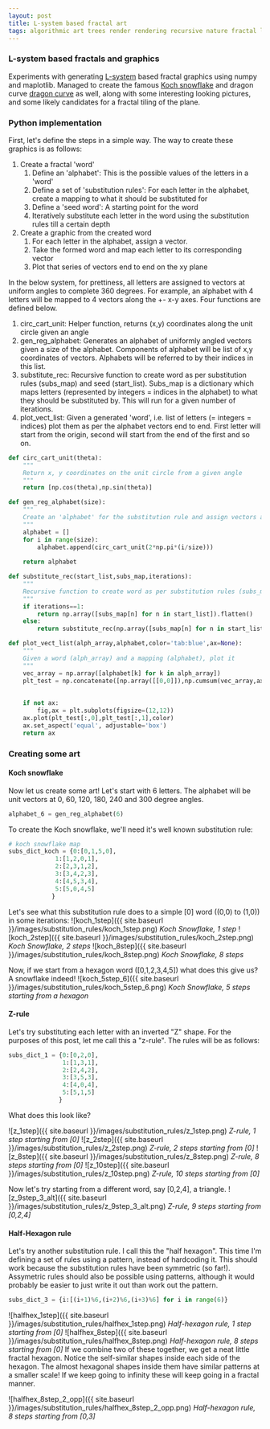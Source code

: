 ```yaml
---
layout: post
title: L-system based fractal art
tags: algorithmic art trees render rendering recursive nature fractal l-systems dragon curve koch snowflake substitution
---
```

### L-system based fractals and graphics
Experiments with generating [L-system](https://en.wikipedia.org/wiki/L-system) based fractal graphics using numpy and maplotlib. Managed to create the famous [Koch snowflake](https://en.wikipedia.org/wiki/Koch_snowflake) and dragon curve [dragon curve](https://www.youtube.com/watch?v=wCyC-K_PnRY) as well, along with some interesting looking pictures, and some likely candidates for a fractal tiling of the plane.

### Python implementation
First, let's define the steps in a simple way. The way to create these graphics is as follows:
1. Create a fractal 'word'
    1. Define an 'alphabet': This is the possible values of the letters in a 'word'
    2. Define a set of 'substitution rules': For each letter in the alphabet, create a mapping to what it should be substituted for
    3. Define a 'seed word': A starting point for the word
    4. Iteratively substitute each letter in the word using the substitution rules till a certain depth
2. Create a graphic from the created word
    1. For each letter in the alphabet, assign a vector. 
    2. Take the formed word and map each letter to its corresponding vector
    3. Plot that series of vectors end to end on the xy plane
    
In the below system, for prettiness, all letters are assigned to vectors at uniform angles to complete 360 degrees. For example, an alphabet with 4 letters will be mapped to 4 vectors along the +- x-y axes. Four functions are defined below.
1. circ_cart_unit: Helper function, returns (x,y) coordinates along the unit circle given an angle
2. gen_reg_alphabet: Generates an alphabet of uniformly angled vectors given a size of the alphabet. Components of alphabet will be list of x,y coordinates of vectors. Alphabets will be referred to by their indices in this list.
3. substitute_rec: Recursive function to create word as per substitution rules (subs_map) and seed (start_list). Subs_map is a dictionary which maps letters (represented by integers = indices in the alphabet) to what they should be substituted by. This will run for a given number of iterations.
4. plot_vect_list: Given a generated 'word', i.e. list of letters (= integers = indices) plot them as per the alphabet vectors end to end. First letter will start from the origin, second will start from the end of the first and so on.

```python
def circ_cart_unit(theta):
    """
    Return x, y coordinates on the unit circle from a given angle
    """
    return [np.cos(theta),np.sin(theta)]

def gen_reg_alphabet(size):
    """
    Create an 'alphabet' for the substitution rule and assign vectors at uniform angles 
    """
    alphabet = []
    for i in range(size):
        alphabet.append(circ_cart_unit(2*np.pi*(i/size)))
        
    return alphabet

def substitute_rec(start_list,subs_map,iterations):
    """
    Recursive function to create word as per substitution rules (subs_map) and seed (start_list)
    """
    if iterations==1:
        return np.array([subs_map[n] for n in start_list]).flatten()
    else:
        return substitute_rec(np.array([subs_map[n] for n in start_list]).flatten(),subs_map,iterations-1)

def plot_vect_list(alph_array,alphabet,color='tab:blue',ax=None):
    """
    Given a word (alph_array) and a mapping (alphabet), plot it
    """
    vec_array = np.array([alphabet[k] for k in alph_array])
    plt_test = np.concatenate([np.array([[0,0]]),np.cumsum(vec_array,axis=0)])
    
    
    if not ax:
        fig,ax = plt.subplots(figsize=(12,12))
    ax.plot(plt_test[:,0],plt_test[:,1],color)
    ax.set_aspect('equal', adjustable='box')
    return ax

```
### Creating some art
#### Koch snowflake
Now let us create some art! Let's start with 6 letters. The alphabet will be unit vectors at 0, 60, 120, 180, 240  and 300 degree angles.
```python
alphabet_6 = gen_reg_alphabet(6)
```
To create the Koch snowflake, we'll need it's well known substitution rule:
```python
# koch snowflake map
subs_dict_koch = {0:[0,1,5,0],
             1:[1,2,0,1],
             2:[2,3,1,2],
             3:[3,4,2,3],
             4:[4,5,3,4],
             5:[5,0,4,5]
            }
```
Let's see what this substitution rule does to a simple \[0\] word ((0,0) to (1,0)) in some iterations:
![koch_1step]({{ site.baseurl }}/images/substitution_rules/koch_1step.png)
*Koch Snowflake, 1 step*
![koch_2step]({{ site.baseurl }}/images/substitution_rules/koch_2step.png)
*Koch Snowflake, 2 steps*
![koch_8step]({{ site.baseurl }}/images/substitution_rules/koch_8step.png)
*Koch Snowflake, 8 steps*

Now, if we start from a hexagon word (\[0,1,2,3,4,5\]) what does this give us? A snowflake indeed!
![koch_5step_6]({{ site.baseurl }}/images/substitution_rules/koch_5step_6.png)
*Koch Snowflake, 5 steps starting from a hexagon*

#### Z-rule
Let's try substituting each letter with an inverted "Z" shape. For the purposes of this post, let me call this a "z-rule". The rules will be as follows:
```python
subs_dict_1 = {0:[0,2,0],
               1:[1,3,1],
               2:[2,4,2],
               3:[3,5,3],
               4:[4,0,4],
               5:[5,1,5]
              }
```
What does this look like?

![z_1step]({{ site.baseurl }}/images/substitution_rules/z_1step.png)
*Z-rule, 1 step starting from [0]*
![z_2step]({{ site.baseurl }}/images/substitution_rules/z_2step.png)
*Z-rule, 2 steps starting from [0]*
![z_8step]({{ site.baseurl }}/images/substitution_rules/z_8step.png)
*Z-rule, 8 steps starting from [0]*
![z_10step]({{ site.baseurl }}/images/substitution_rules/z_10step.png)
*Z-rule, 10 steps starting from [0]*

Now let's try starting from a different word, say \[0,2,4\], a triangle.
![z_9step_3_alt]({{ site.baseurl }}/images/substitution_rules/z_9step_3_alt.png)
*Z-rule, 9 steps starting from [0,2,4]*

#### Half-Hexagon rule
Let's try another substitution rule. I call this the "half hexagon". This time I'm defining a set of rules using a pattern, instead of hardcoding it. This should work because the substitution rules have been symmetric (so far!). Assymetric rules should also be possible using patterns, although it would probably be easier to just write it out than work out the pattern.
```python
subs_dict_3 = {i:[(i+1)%6,(i+2)%6,(i+3)%6] for i in range(6)}
```

![halfhex_1step]({{ site.baseurl }}/images/substitution_rules/halfhex_1step.png)
*Half-hexagon rule, 1 step starting from [0]*
![halfhex_8step]({{ site.baseurl }}/images/substitution_rules/halfhex_8step.png)
*Half-hexagon rule, 8 steps starting from [0]*
If we combine two of these together, we get a neat little fractal hexagon. Notice the self-similar shapes inside each side of the hexagon. The almost hexagonal shapes inside them have similar patterns at a smaller scale! If we keep going to infinity these will keep going in a fractal manner.

![halfhex_8step_2_opp]({{ site.baseurl }}/images/substitution_rules/halfhex_8step_2_opp.png)
*Half-hexagon rule, 8 steps starting from [0,3]*
